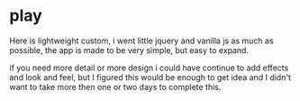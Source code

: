 # play

Here is lightweight custom, i went little jquery and vanilla js as much as possible, 
the app is made to be very simple, but easy to expand.

if you need more detail or more design i could have continue to add effects and look and feel, but I figured this would be enough to get 
idea and I didn't want to take more then one or two days to complete this.

